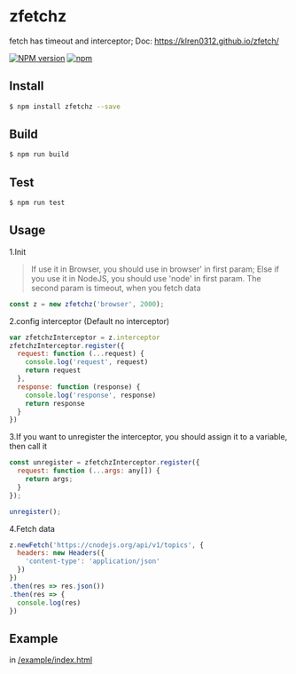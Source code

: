 # zfetchz
fetch has timeout and interceptor; Doc: https://klren0312.github.io/zfetch/

[![NPM version][npm-image]][npm-url]
[![npm](https://img.shields.io/npm/dt/zfetchz.svg)](https://www.npmjs.com/package/zfetchz)

[npm-image]: https://img.shields.io/npm/v/zfetchz.svg?style=flat-square
[npm-url]: https://npmjs.org/package/zfetchz

## Install
```bash
$ npm install zfetchz --save
```

## Build
```bash
$ npm run build
```

## Test
```bash
$ npm run test
```

## Usage
1.Init
>If use it in Browser, you should use in browser' in first param; Else if you use it in NodeJS, you should use 'node' in first param.
>The second param is timeout, when you fetch data


```javascript
const z = new zfetchz('browser', 2000);
```

2.config interceptor (Default no interceptor)
```javascript
var zfetchzInterceptor = z.interceptor
zfetchzInterceptor.register({
  request: function (...request) {
    console.log('request', request)
    return request
  },
  response: function (response) {
    console.log('response', response)
    return response
  }
})
```

3.If you want to unregister the interceptor, you should assign it to a variable, then call it
```javascript
const unregister = zfetchzInterceptor.register({
  request: function (...args: any[]) {
    return args;
  }
});

unregister();
```

4.Fetch data
```javascript
z.newFetch('https://cnodejs.org/api/v1/topics', {
  headers: new Headers({
    'content-type': 'application/json'
  })
})
.then(res => res.json())
.then(res => {
  console.log(res)
})
```

## Example
in [/example/index.html](./example/index.html)

